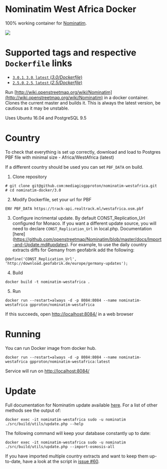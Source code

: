 # Nominatim West Africa Docker

100% working container for [Nominatim](https://github.com/openstreetmap/Nominatim).

[![](https://images.microbadger.com/badges/image/mediagis/nominatim.svg)](https://microbadger.com/images/mediagis/nominatim "Get your own image badge on microbadger.com")

# Supported tags and respective `Dockerfile` links #

- [`3.0.1`, `3.0`, `latest`  (*3.0/Dockerfile*)](https://github.com/mediagis/nominatim-westafrica/tree/master/3.0)
- [`2.5.0`, `2.5`, `latest`  (*2.5/Dockerfile*)](https://github.com/mediagis/nominatim-westafrica/tree/master/2.5)

Run [http://wiki.openstreetmap.org/wiki/Nominatim](http://wiki.openstreetmap.org/wiki/Nominatim) in a docker container. Clones the current master and builds it. This is always the latest version, be cautious as it may be unstable.

Uses Ubuntu 16.04 and PostgreSQL 9.5

# Country
To check that everything is set up correctly, download and load to Postgres PBF file with minimal size - Africa/WestAfrica (latest)

If a different country should be used you can set `PBF_DATA` on build.

1. Clone repository

  ```
  # git clone git@github.com:mediagisgpproton/nominatim-westafrica.git
  # cd nominatim-docker/3.0
  ```

2. Modify Dockerfile, set your url for PBF

  ```
  ENV PBF_DATA https://track-api.realtrack.ml/westafrica.osm.pbf
  ```
3. Configure incrimental update. By default CONST_Replication_Url configured for Monaco.
If you want a different update source, you will need to declare `CONST_Replication_Url` in local.php. Documentation [here] (https://github.com/openstreetmap/Nominatim/blob/master/docs/Import-and-Update.md#updates). For example, to use the daily country extracts diffs for Gemany from geofabrik add the following:
  ```
  @define('CONST_Replication_Url', 'http://download.geofabrik.de/europe/germany-updates');
  ```

4. Build 

  ```
  docker build -t nominatim-westafrica .
  ```
5. Run

  ```
  docker run --restart=always -d -p 8084:8084 --name nominatim-westafrica gpproton/nominatim-westafrica
  ```
  If this succeeds, open [http://localhost:8084/](http:/localhost:8084) in a web browser

# Running

You can run Docker image from docker hub.

```
docker run --restart=always -d -p 8084:8084 --name nominatim-westafrica gpproton/nominatim-westafrica:latest
```
Service will run on [http://localhost:8084/](http:/localhost:8084)

# Update

Full documentation for Nominatim update available [here](https://github.com/openstreetmap/Nominatim/blob/master/docs/Import-and-Update.md#updates). For a list of other methods see the output of:
  ```
  docker exec -it nominatim-westafrica sudo -u nominatim ./src/build/utils/update.php --help
  ```

The following command will keep your database constantly up to date:
  ```
  docker exec -it nominatim-westafrica sudo -u nominatim ./src/build/utils/update.php --import-osmosis-all
  ```
If you have imported multiple country extracts and want to keep them
up-to-date, have a look at the script in
[issue #60](https://github.com/openstreetmap/Nominatim/issues/60).
